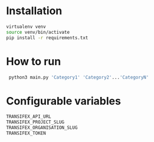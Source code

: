 # Installation

```bash
virtualenv venv
source venv/bin/activate
pip install -r requirements.txt
```
# How to run 

```bash
 python3 main.py 'Category1' 'Category2'...'CategoryN'
```

# Configurable variables
```bash
TRANSIFEX_API_URL 
TRANSIFEX_PROJECT_SLUG
TRANSIFEX_ORGANISATION_SLUG
TRANSIFEX_TOKEN
```